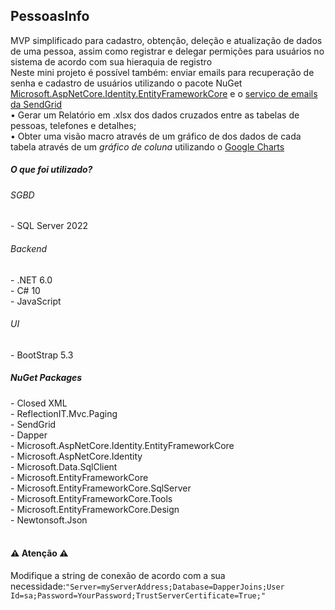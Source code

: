 <h2>PessoasInfo</h2>
MVP simplificado para cadastro, obtenção, deleção e atualização de dados de uma pessoa, assim como registrar e delegar permições para usuários no sistema de acordo com sua hieraquia de registro<br>
Neste mini projeto é possível também: enviar emails para recuperação de senha e cadastro de usuários utilizando o pacote NuGet <u>Microsoft.AspNetCore.Identity.EntityFrameworkCore</u> e o <u>serviço de emails da SendGrid</u></br>
• Gerar um Relatório em .xlsx dos dados cruzados entre as tabelas de pessoas, telefones e detalhes; </br>
• Obter uma visão macro através de um gráfico de dos dados de cada tabela através de um <em>gráfico de coluna</em> utilizando o <a href="https://developers.google.com/chart/interactive/docs/gallery/columnchart">Google Charts</a>

<h5>O que foi utilizado?</h5>
<h6>SGBD</h6>
- SQL Server 2022

<h6>Backend</h6>
- .NET 6.0 </br>
- C# 10</br>
- JavaScript 

<h6>UI</h6>
- BootStrap 5.3 </br>

<h5>NuGet Packages</h5>
- Closed XML </br>
- ReflectionIT.Mvc.Paging </br>
- SendGrid </br>
- Dapper </br>
- Microsoft.AspNetCore.Identity.EntityFrameworkCore </br>
- Microsoft.AspNetCore.Identity </br>
- Microsoft.Data.SqlClient </br>
- Microsoft.EntityFrameworkCore </br>
- Microsoft.EntityFrameworkCore.SqlServer </br>
- Microsoft.EntityFrameworkCore.Tools </br>
- Microsoft.EntityFrameworkCore.Design </br>
- Newtonsoft.Json </br></br>

<h4>⚠️ Atenção ⚠️</h4>
<span>Modifique a string de conexão de acordo com a sua necessidade:<code>"Server=myServerAddress;Database=DapperJoins;User Id=sa;Password=YourPassword;TrustServerCertificate=True;"</code></span></br>